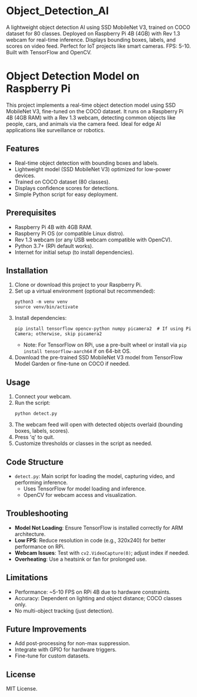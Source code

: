 # Object_Detection_AI
A lightweight object detection AI using SSD MobileNet V3, trained on COCO dataset for 80 classes. Deployed on Raspberry Pi 4B (4GB) with Rev 1.3 webcam for real-time inference. Displays bounding boxes, labels, and scores on video feed. Perfect for IoT projects like smart cameras. FPS: 5-10. Built with TensorFlow and OpenCV.


# Object Detection Model on Raspberry Pi

This project implements a real-time object detection model using SSD MobileNet V3, fine-tuned on the COCO dataset. It runs on a Raspberry Pi 4B (4GB RAM) with a Rev 1.3 webcam, detecting common objects like people, cars, and animals via the camera feed. Ideal for edge AI applications like surveillance or robotics.

## Features
- Real-time object detection with bounding boxes and labels.
- Lightweight model (SSD MobileNet V3) optimized for low-power devices.
- Trained on COCO dataset (80 classes).
- Displays confidence scores for detections.
- Simple Python script for easy deployment.

## Prerequisites
- Raspberry Pi 4B with 4GB RAM.
- Raspberry Pi OS (or compatible Linux distro).
- Rev 1.3 webcam (or any USB webcam compatible with OpenCV).
- Python 3.7+ (RPi default works).
- Internet for initial setup (to install dependencies).

## Installation
1. Clone or download this project to your Raspberry Pi.
2. Set up a virtual environment (optional but recommended):
   ```
   python3 -m venv venv
   source venv/bin/activate
   ```
3. Install dependencies:
   ```
   pip install tensorflow opencv-python numpy picamera2  # If using Pi Camera; otherwise, skip picamera2
   ```
   - Note: For TensorFlow on RPi, use a pre-built wheel or install via `pip install tensorflow-aarch64` if on 64-bit OS.
4. Download the pre-trained SSD MobileNet V3 model from TensorFlow Model Garden or fine-tune on COCO if needed.

## Usage
1. Connect your webcam.
2. Run the script:
   ```
   python detect.py
   ```
3. The webcam feed will open with detected objects overlaid (bounding boxes, labels, scores).
4. Press 'q' to quit.
5. Customize thresholds or classes in the script as needed.

## Code Structure
- `detect.py`: Main script for loading the model, capturing video, and performing inference.
  - Uses TensorFlow for model loading and inference.
  - OpenCV for webcam access and visualization.

## Troubleshooting
- **Model Not Loading**: Ensure TensorFlow is installed correctly for ARM architecture.
- **Low FPS**: Reduce resolution in code (e.g., 320x240) for better performance on RPi.
- **Webcam Issues**: Test with `cv2.VideoCapture(0)`; adjust index if needed.
- **Overheating**: Use a heatsink or fan for prolonged use.

## Limitations
- Performance: ~5-10 FPS on RPi 4B due to hardware constraints.
- Accuracy: Dependent on lighting and object distance; COCO classes only.
- No multi-object tracking (just detection).

## Future Improvements
- Add post-processing for non-max suppression.
- Integrate with GPIO for hardware triggers.
- Fine-tune for custom datasets.

## License
MIT License.


